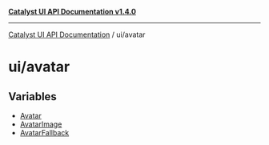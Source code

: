 [**Catalyst UI API Documentation v1.4.0**](../../README.md)

---

[Catalyst UI API Documentation](../../README.md) / ui/avatar

# ui/avatar

## Variables

- [Avatar](variables/Avatar.md)
- [AvatarImage](variables/AvatarImage.md)
- [AvatarFallback](variables/AvatarFallback.md)
